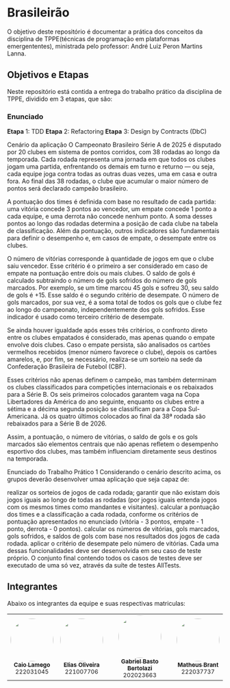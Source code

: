 # Brasileirão

O objetivo deste repositório é documentar a prática dos conceitos da disciplina de TPPE(técnicas de programação em plataformas emergententes), ministrada pelo professor: André Luiz Peron Martins Lanna.

## Objetivos e Etapas

Neste repositório está contida a entrega do trabalho prático da disciplina de TPPE, dividido em 3 etapas, que são:

### Enunciado

**Etapa** 1: TDD
**Etapa** 2: Refactoring
**Etapa** 3: Design by Contracts (DbC)

Cenário da aplicação
O Campeonato Brasileiro Série A de 2025 é disputado por 20 clubes em sistema de pontos corridos, com 38 rodadas ao longo da temporada. Cada rodada representa uma jornada em que todos os clubes jogam uma partida, enfrentando os demais em turno e returno — ou seja, cada equipe joga contra todas as outras duas vezes, uma em casa e outra fora. Ao final das 38 rodadas, o clube que acumular o maior número de pontos será declarado campeão brasileiro.

A pontuação dos times é definida com base no resultado de cada partida: uma vitória concede 3 pontos ao vencedor, um empate concede 1 ponto a cada equipe, e uma derrota não concede nenhum ponto. A soma desses pontos ao longo das rodadas determina a posição de cada clube na tabela de classificação. Além da pontuação, outros indicadores são fundamentais para definir o desempenho e, em casos de empate, o desempate entre os clubes.

O número de vitórias corresponde à quantidade de jogos em que o clube saiu vencedor. Esse critério é o primeiro a ser considerado em caso de empate na pontuação entre dois ou mais clubes. O saldo de gols é calculado subtraindo o número de gols sofridos do número de gols marcados. Por exemplo, se um time marcou 45 gols e sofreu 30, seu saldo de gols é +15. Esse saldo é o segundo critério de desempate. O número de gols marcados, por sua vez, é a soma total de todos os gols que o clube fez ao longo do campeonato, independentemente dos gols sofridos. Esse indicador é usado como terceiro critério de desempate.

Se ainda houver igualdade após esses três critérios, o confronto direto entre os clubes empatados é considerado, mas apenas quando o empate envolve dois clubes. Caso o empate persista, são analisados os cartões vermelhos recebidos (menor número favorece o clube), depois os cartões amarelos, e, por fim, se necessário, realiza-se um sorteio na sede da Confederação Brasileira de Futebol (CBF).

Esses critérios não apenas definem o campeão, mas também determinam os clubes classificados para competições internacionais e os rebaixados para a Série B. Os seis primeiros colocados garantem vaga na Copa Libertadores da América do ano seguinte, enquanto os clubes entre a sétima e a décima segunda posição se classificam para a Copa Sul-Americana. Já os quatro últimos colocados ao final da 38ª rodada são rebaixados para a Série B de 2026.

Assim, a pontuação, o número de vitórias, o saldo de gols e os gols marcados são elementos centrais que não apenas refletem o desempenho esportivo dos clubes, mas também influenciam diretamente seus destinos na temporada.

Enunciado do Trabalho Prático 1
Considerando o cenário descrito acima, os grupos deverão desenvolver umaa aplicação que seja capaz de:

realizar os sorteios de jogos de cada rodada;
garantir que não existam dois jogos iguais ao longo de todas as rodadas (por jogos iguais entenda jogos com os mesmos times como mandantes e visitantes).
calcular a pontuação dos times e a classificação a cada rodada, conforme os critérios de pontuação apresentados no enunciado (vitória - 3 pontos, empate - 1 ponto, derrota - 0 pontos).
calcular os números de vitórias, gols marcados, gols sofridos, e saldos de gols com base nos resultados dos jogos de cada rodada.
aplicar o critério de desempate pelo número de vitórias.
Cada uma dessas funcionalidades deve ser desenvolvida em seu caso de teste próprio. O conjunto final contendo todos os casos de testes deve ser executado de uma só vez, através da suíte de testes AllTests.

## Integrantes

Abaixo os integrantes da equipe e suas respectivas matriculas:

<div align="center">

<table>
  <tr>
    <td align="center">
      <a href="https://github.com/caiolamego">
        <img style="border-radius: 50%;" src="https://github.com/caiolamego.png" width="100px;" alt=""/><br/>
        <sub><b>Caio Lamego</b></sub>
      </a><br/>
      <sub>222031045</sub>
    </td>
    <td align="center">
      <a href="https://github.com/EliasOliver21">
        <img style="border-radius: 50%;" src="https://github.com/EliasOliver21.png" width="100px;" alt=""/><br/>
        <sub><b>Elias Oliveira</b></sub>
      </a><br/>
      <sub>221007706</sub>
    </td>
    </td>
    <td align="center">
      <a href="https://github.com/Bertolazi">
        <img style="border-radius: 50%;" src="https://github.com/Bertolazi.png" width="100px;" alt=""/><br/>
        <sub><b>Gabriel Basto Bertolazi</b></sub>
      </a><br/>
      <sub>202023663</sub>
    </td>
    </td>
    <td align="center">
      <a href="https://github.com/MatheussBrant">
        <img style="border-radius: 50%;" src="https://github.com/MatheussBrant.png" width="100px;" alt=""/><br/>
        <sub><b>Matheus Brant</b></sub>
      </a><br/>
      <sub>222037737</sub>
    </td>
  </tr>
</table>

</div>

